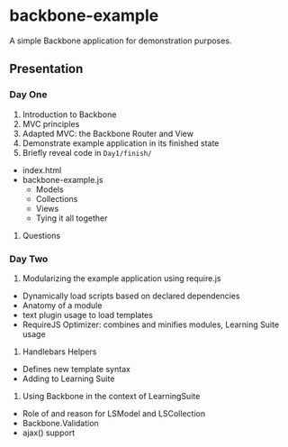 backbone-example
================

A simple Backbone application for demonstration purposes.

Presentation
------------

### Day One

1. Introduction to Backbone
1. MVC principles
1. Adapted MVC: the Backbone Router and View
1. Demonstrate example application in its finished state
1. Briefly reveal code in `Day1/finish/`
  * index.html
  * backbone-example.js
    * Models
    * Collections
    * Views
    * Tying it all together
1. Questions

### Day Two

1. Modularizing the example application using require.js
  * Dynamically load scripts based on declared dependencies
  * Anatomy of a module
  * text plugin usage to load templates
  * RequireJS Optimizer: combines and minifies modules, Learning Suite usage
1. Handlebars Helpers
  * Defines new template syntax
  * Adding to Learning Suite
1. Using Backbone in the context of LearningSuite
  * Role of and reason for LSModel and LSCollection
  * Backbone.Validation
  * ajax() support